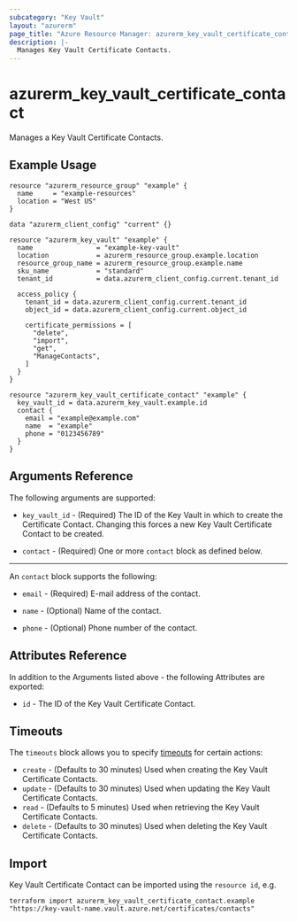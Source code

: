 ```yaml
---
subcategory: "Key Vault"
layout: "azurerm"
page_title: "Azure Resource Manager: azurerm_key_vault_certificate_contact"
description: |-
  Manages Key Vault Certificate Contacts.
---
```


# azurerm_key_vault_certificate_contact

Manages a Key Vault Certificate Contacts.

## Example Usage

```hcl
resource "azurerm_resource_group" "example" {
  name     = "example-resources"
  location = "West US"
}

data "azurerm_client_config" "current" {}

resource "azurerm_key_vault" "example" {
  name                = "example-key-vault"
  location            = azurerm_resource_group.example.location
  resource_group_name = azurerm_resource_group.example.name
  sku_name            = "standard"
  tenant_id           = data.azurerm_client_config.current.tenant_id

  access_policy {
    tenant_id = data.azurerm_client_config.current.tenant_id
    object_id = data.azurerm_client_config.current.object_id

    certificate_permissions = [
      "delete",
      "import",
      "get",
      "ManageContacts",
    ]
  }
}

resource "azurerm_key_vault_certificate_contact" "example" {
  key_vault_id = data.azurerm_key_vault.example.id
  contact {
    email = "example@example.com"
    name  = "example"
    phone = "0123456789"
  }
}
```

## Arguments Reference

The following arguments are supported:

* `key_vault_id` - (Required) The ID of the Key Vault in which to create the Certificate Contact. Changing this forces a new Key Vault Certificate Contact to be created.

* `contact` - (Required) One or more `contact` block as defined below.

---

An `contact` block supports the following:

* `email` - (Required) E-mail address of the contact.

* `name` - (Optional) Name of the contact.

* `phone` - (Optional) Phone number of the contact.

## Attributes Reference

In addition to the Arguments listed above - the following Attributes are exported: 

* `id` - The ID of the Key Vault Certificate Contact.

## Timeouts

The `timeouts` block allows you to specify [timeouts](https://www.terraform.io/docs/configuration/resources.html#timeouts) for certain actions:

* `create` - (Defaults to 30 minutes) Used when creating the Key Vault Certificate Contacts.
* `update` - (Defaults to 30 minutes) Used when updating the Key Vault Certificate Contacts.
* `read` - (Defaults to 5 minutes) Used when retrieving the Key Vault Certificate Contacts.
* `delete` - (Defaults to 30 minutes) Used when deleting the Key Vault Certificate Contacts.

## Import

Key Vault Certificate Contact can be imported using the `resource id`, e.g.

```shell
terraform import azurerm_key_vault_certificate_contact.example "https://key-vault-name.vault.azure.net/certificates/contacts"
```
